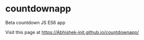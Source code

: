 # countdownapp
Beta countdown JS ES6 app

Visit this page at
https://Abhishek-init.github.io/countdownapp/
